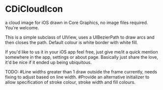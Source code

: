 CDiCloudIcon
============

a cloud image for iOS drawn in Core Graphics, no image files required. You're welcome.

This is a simple subclass of UIView, uses a UIBezierPath to draw arcs and then closes the path.
Default colour is white border with white fill.

If you'd like to us it in your iOS app feel free, just give me/it a quick mention somewhere in the app, settings or about page.
Basically just share the love, it'd be nice if it ended up being ubiquitous.

TODO:
#Line widths greater than 1 draw outside the frame currently, needs fixing to adjust based on line width.
#Provide an alternative initializer to allow specification of stroke colour, stroke width and fill colours.

